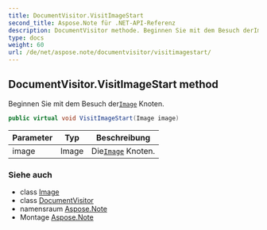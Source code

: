 ```yaml
---
title: DocumentVisitor.VisitImageStart
second_title: Aspose.Note für .NET-API-Referenz
description: DocumentVisitor methode. Beginnen Sie mit dem Besuch derImage Knoten.
type: docs
weight: 60
url: /de/net/aspose.note/documentvisitor/visitimagestart/
---
```

## DocumentVisitor.VisitImageStart method

Beginnen Sie mit dem Besuch der[`Image`](../../image/) Knoten.

```csharp
public virtual void VisitImageStart(Image image)
```

| Parameter | Typ | Beschreibung |
| --- | --- | --- |
| image | Image | Die[`Image`](../../image/) Knoten. |

### Siehe auch

* class [Image](../../image/)
* class [DocumentVisitor](../)
* namensraum [Aspose.Note](../../documentvisitor/)
* Montage [Aspose.Note](../../../)


